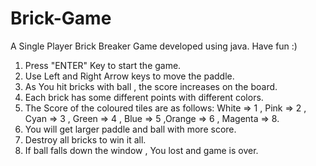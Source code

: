 # Brick-Game
A Single Player Brick Breaker Game developed using java. Have fun :)
1. Press "ENTER" Key to start the game.
2. Use Left and Right Arrow keys to move the paddle.
3. As You hit bricks with ball ,  the score increases on the board.
4. Each brick has some different points with different colors.
5. The Score of the coloured tiles are as follows:
   White => 1  , Pink => 2  ,  Cyan => 3 , Green => 4 , Blue => 5 ,Orange => 6 , Magenta => 8.
6. You will get larger paddle and ball with more score.
7. Destroy all bricks to win it all.
8. If ball falls down the window , You lost and game is over.
           
